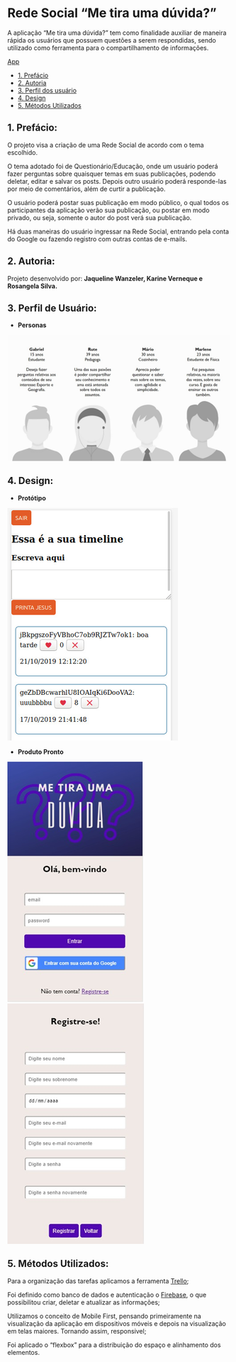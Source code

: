 # Rede Social “Me tira uma dúvida?”

A aplicação “Me tira uma dúvida?” tem como finalidade auxiliar de maneira rápida os usuários que possuem questões a serem respondidas, sendo utilizado como ferramenta para o compartilhamento de informações.

[App](https://social-network-squad3.firebaseapp.com)

* [1. Prefácio](#1-prefácio)
* [2. Autoria](#2-autoria)
* [3. Perfil dos usuário](#3-perfil-dos-usuários)
* [4. Design](#4-Design)
* [5. Métodos Utilizados](#5-métodos-utilizados)

## 1. Prefácio:

O projeto visa a criação de uma Rede Social de acordo com o tema escolhido. 

O tema adotado foi de Questionário/Educação, onde um usuário poderá fazer perguntas sobre quaisquer temas em suas publicações, podendo deletar, editar e salvar os posts. Depois outro usuário poderá responde-las por meio de comentários, além de curtir a publicação.

O usuário poderá postar suas publicação em modo público, o qual todos os participantes da aplicação verão sua publicação, ou postar em modo privado, ou seja, somente o autor do post verá sua publicação.

Há duas maneiras do usuário ingressar na Rede Social, entrando pela conta do Google ou fazendo registro com outras contas de e-mails.


## 2. Autoria:

Projeto desenvolvido por: **Jaqueline Wanzeler, Karine Verneque e Rosangela Silva.**

## 3. Perfil de Usuário:

- **Personas**

![Personas](/src/images/Personas.jpeg)

## 4. Design:

- **Protótipo**

![Protótipo1](/src/images/Prototipo2.jpeg)

- **Produto Pronto**

![Página de Login](/src/images/Page-Login.jpeg)
![Página de Registro](/src/images/Page-Register.jpeg)


## 5. Métodos Utilizados:

Para a organização das tarefas aplicamos a ferramenta [Trello](https://trello.com/b/M54eMQi1);

Foi definido como banco de dados e autenticação o [Firebase](https://social-network-squad3.firebaseapp.com), o que possibilitou criar, deletar e atualizar as informações;

Utilizamos o conceito de Mobile First, pensando primeiramente na visualização da aplicação em dispositivos móveis e depois na visualização em telas maiores. Tornando assim, responsivel;

Foi aplicado o “flexbox” para a distribuição do espaço e alinhamento dos elementos.
